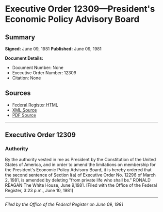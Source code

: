 # Executive Order 12309—President's Economic Policy Advisory Board

## Summary

**Signed:** June 09, 1981
**Published:** June 09, 1981

**Document Details:**
- Document Number: None
- Executive Order Number: 12309
- Citation: None

## Sources
- [Federal Register HTML](https://www.presidency.ucsb.edu/documents/executive-order-12309-presidents-economic-policy-advisory-board)
- [XML Source](None)
- [PDF Source](None)

---

## Executive Order 12309

### Authority

By the authority vested in me as President by the Constitution of the United States of America, and in order to amend the limitations on membership for the President's Economic Policy Advisory Board, it is hereby ordered that the second sentence of Section l(a) of Executive Order No. 12296 of March 2, 1981, is amended by deleting "from private life who shall be."
RONALD REAGAN
The White House,
June 9,1981.
[Filed with the Office of the Federal Register, 3:23 p.m., June 10, 1981]

---

*Filed by the Office of the Federal Register on June 09, 1981*
